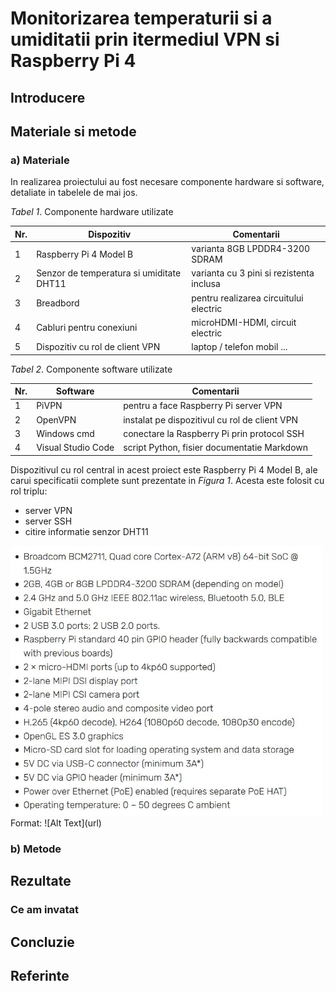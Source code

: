 # Monitorizarea temperaturii si a umiditatii prin itermediul VPN si Raspberry Pi 4

## Introducere

## Materiale si metode

### a) Materiale
In realizarea proiectului au fost necesare componente hardware si software, detaliate in tabelele de mai jos.   
  
*Tabel 1*. Componente hardware utilizate

Nr. | Dispozitiv                                | Comentarii
--  | --                                        | --
1   | Raspberry Pi 4 Model B                    | varianta 8GB LPDDR4-3200 SDRAM
2   | Senzor de temperatura si umiditate DHT11  | varianta cu 3 pini si rezistenta inclusa
3   | Breadbord                                 | pentru realizarea circuitului electric
4   | Cabluri pentru conexiuni                  | microHDMI-HDMI, circuit electric
5   | Dispozitiv cu rol de client VPN           | laptop / telefon mobil ...

*Tabel 2*. Componente software utilizate

Nr. | Software                  | Comentarii
--  | --                        | --
1   | PiVPN                     | pentru a face Raspberry Pi server VPN
2   | OpenVPN                   | instalat pe dispozitivul cu rol de client VPN
3   | Windows cmd               | conectare la Raspberry Pi prin protocol SSH
4   | Visual Studio Code        | script Python, fisier documentatie Markdown

Dispozitivul cu rol central in acest proiect este Raspberry Pi 4 Model B, ale carui specificatii complete sunt prezentate in *Figura 1*. Acesta este folosit cu rol triplu:      
* server VPN  
* server SSH  
* citire informatie senzor DHT11    
  
<img src="imagini/raspberry_pi4_specifications.JPG" width=500>
Format: ![Alt Text](url)



### b) Metode

## Rezultate

### Ce am invatat

## Concluzie

## Referinte
